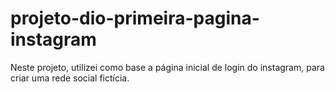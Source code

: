 # projeto-dio-primeira-pagina-instagram
Neste projeto, utilizei como base a página inicial de login do instagram, para criar uma rede social fictícia.
